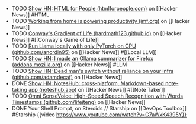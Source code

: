 - TODO [Show HN: HTML for People (htmlforpeople.com)](https://news.ycombinator.com/item?id=41801334) on [[Hacker News]] #HTML
- TODO [Working from home is powering productivity (imf.org)](https://news.ycombinator.com/item?id=41813304) on [[Hacker News]]
- TODO [Conway's Gradient of Life (hardmath123.github.io)](https://news.ycombinator.com/item?id=41786067) on [[Hacker News]] #[[Conway's Game of Life]]
- TODO [Run Llama locally with only PyTorch on CPU (github.com/anordin95)](https://news.ycombinator.com/item?id=41773020) on [[Hacker News]] #[[Local LLM]]
- TODO [Show HN: I made an Ollama summarizer for Firefox (addons.mozilla.org)](https://news.ycombinator.com/item?id=41810507) on [[Hacker News]] #LLM
- TODO [Show HN: Dead man's switch without reliance on your infra (github.com/adamdecaf)](https://news.ycombinator.com/item?id=41809879) on [[Hacker News]]
- DONE [Show HN: NotesHub: cross-platform, Markdown-based note-taking app (noteshub.app)](https://news.ycombinator.com/item?id=41808943) on [[Hacker News]] #[[Note Taker]]
- TODO [Omni SenseVoice: High-Speed Speech Recognition with Words Timestamps (github.com/lifeiteng)](https://news.ycombinator.com/item?id=41824171) on [[Hacker News]]
- DONE Your Shell Prompt, on Steroids // Starship on [[DevOps Toolbox]] #Starship 
  {{video https://www.youtube.com/watch?v=G7aWxK4395Y}}